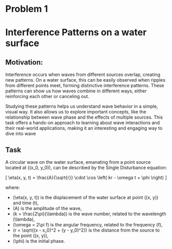 # Problem 1

# Interference Patterns on a water surface

## Motivation:
Interference occurs when waves from different sources overlap, creating new patterns. On a water surface, this can be easily observed when ripples from different points meet, forming distinctive interference patterns. These patterns can show us how waves combine in different ways, either reinforcing each other or canceling out.

Studying these patterns helps us understand wave behavior in a simple, visual way. It also allows us to explore important concepts, like the relationship between wave phase and the effects of multiple sources. This task offers a hands-on approach to learning about wave interactions and their real-world applications, making it an interesting and engaging way to dive into wave

## Task  

A circular wave on the water surface, emanating from a point source located at \((x_0, y_0)\), can be described by the Single Disturbance equation:  

\[
\eta(x, y, t) = \frac{A}{\sqrt{r}} \cdot \cos \left( kr - \omega t + \phi \right)
\]

where:  

- \(\eta(x, y, t)\) is the displacement of the water surface at point \((x, y)\) and time \(t\),  
- \(A\) is the amplitude of the wave,  
- \(k = \frac{2\pi}{\lambda}\) is the wave number, related to the wavelength \(\lambda\),  
- \(\omega = 2\pi f\) is the angular frequency, related to the frequency \(f\),  
- \(r = \sqrt{(x - x_0)^2 + (y - y_0)^2}\) is the distance from the source to the point \((x, y)\),  
- \(\phi\) is the initial phase.  
